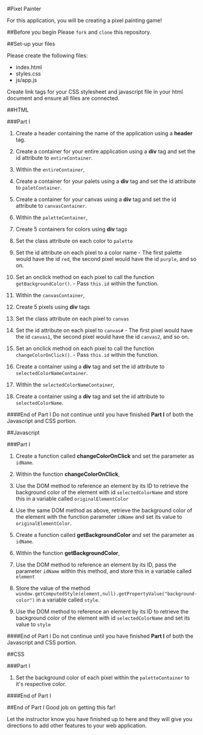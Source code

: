 #Pixel Painter

For this application, you will be creating a pixel painting game!

##Before you begin
Please `fork` and `clone` this repository.

##Set-up your files

Please create the following files:

+ index.html
+ styles.css
+ js/app.js

Create link tags for your CSS stylesheet and javascript file in your html document and ensure all files are connected.

##HTML

###Part I
1. Create a header containing the name of the application using a **header** tag.

2. Create a container for your entire application using a **div** tag and set the id attribute to `entireContainer`.

3. Within the `entireContainer`,
  1. Create a container for your palets using a **div** tag and set the id attribute to `paletContainer`.
  2. Create a container for your canvas using a **div** tag and set the id attribute to `canvasContainer`.

4. Within the `paletteContainer`,
  1. Create 5 containers for colors using **div** tags
  2. Set the class attribute on each color to `palette`
  3. Set the id attribute on each pixel to a color name
    - The first palette would have the id `red`, the second pixel would have the id `purple`, and so on.
  4. Set an onclick method on each pixel to call the function `getBackgroundColor()`.
    - Pass `this.id` within the function.

5. Within the `canvasContainer`,
  1. Create 5 pixels using **div** tags
  2. Set the class attribute on each pixel to `canvas`
  3. Set the id attribute on each pixel to `canvas#`
    - The first pixel would have the id `canvas1`, the second pixel would have the id `canvas2`, and so on.
  4. Set an onclick method on each pixel to call the function `changeColorOnClick()`.
    - Pass `this.id` within the function.

6. Create a container using a **div** tag and set the id attribute to `selectedColorNameContainer`.

7. Within the `selectedColorNameContainer`,
  1. Create a container using a **div** tag and set the id attribute to `selectedColorName`.

####End of Part I
Do not continue until you have finished **Part I** of both the Javascript and CSS portion.

##Javascript

###Part I
1. Create a function called **changeColorOnClick** and set the parameter as `idName`.

2. Within the function **changeColorOnClick**,
  1. Use the DOM method to reference an element by its ID to retrieve the background color of the element with id `selectedColorName` and store this in a variable called `originalElementColor`
  2. Use the same DOM method as above, retrieve the background color of the element with the function parameter `idName` and set its value to `originalElementColor`.

3. Create a function called **getBackgroundColor** and set the parameter as `idName`.

4. Within the function **getBackgroundColor**,
  1. Use the DOM method to reference an element by its ID, pass the parameter `idName` within this method, and store this in a variable called `element`
  2. Store the value of the method `window.getComputedStyle(element,null).getPropertyValue("background-color")` in a variable called `style`.
  3. Use the DOM method to reference an element by its ID to retrieve the background color of the element with id `selectedColorName` and set its value to `style`

####End of Part I
Do not continue until you have finished **Part I** of both the Javascript and CSS portion.

##CSS

###Part I
1. Set the background color of each pixel within the `paletteContainer` to it's respective color.

####End of Part I

##End of Part I
Good job on getting this far!

Let the instructor know you have finished up to here and they will give you directions to add other features to your web application.